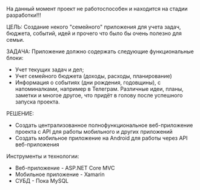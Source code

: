 ﻿На данный момент проект не работоспособен и находится на стадии разработки!!!

ЦЕЛЬ:
Создание некого "семейного" приложения для учета задач, бюджета, событий, идей и прочего что было бы очень полезно для семьи.

ЗАДАЧА:
Приложение должно содержать следующие функциональные блоки:
- Учет текущих задач и дел;
- Учет семейного бюджета (доходы, расходы, планирование)
- Информация о событиях (дни рождения, годовщины), с напоминалками, например в Телеграм.
Различные идеи, планы, заметки и многое другое, что придёт в голову после успешного запуска проекта.

РЕШЕНИЕ:
- Создать централизованное полнофункциональное веб-приложение проекта с API для работы мобильного и других приложений
- Создать мобильное приложение на Android для работы через API веб-приложения

Инструменты и технологии:
- Веб-приложение - ASP.NET Core MVC
- Мобильное приложение - Xamarin
- СУБД - Пока MySQL

